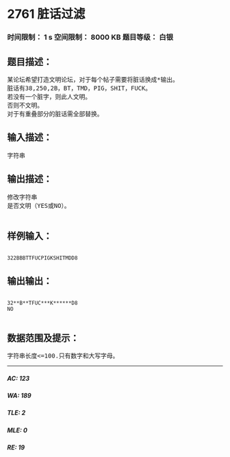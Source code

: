 # 2761 脏话过滤   
### 时间限制： 1 s     空间限制： 8000 KB     题目等级： 白银  
## 题目描述：  

<pre>
某论坛希望打造文明论坛，对于每个帖子需要将脏话换成*输出。
脏话有38,250,2B，BT，TMD，PIG，SHIT，FUCK。
若没有一个脏字，则此人文明。
否则不文明。
对于有重叠部分的脏话需全部替换。
</pre>
  
  
## 输入描述：  

<pre>
字符串
</pre>
  
  
## 输出描述：  

<pre>
修改字符串
是否文明（YES或NO）。
 
</pre>
  
  
## 样例输入：  

<pre><code>
322BBBTTFUCPIGKSHITMDD8
</code></pre>
  
  
## 输出输出：  

<pre><code>
32**B**TFUC***K******D8
NO
 
</code></pre>
  
  
## 数据范围及提示：  

<pre>
字符串长度<=100.只有数字和大写字母。
</pre>
  
  
***  

##### AC: 123  
##### WA: 189  
##### TLE: 2  
##### MLE: 0  
##### RE: 19  
